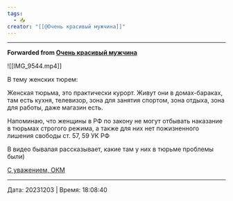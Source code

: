 ```yaml
---
tags:
  - 📥
creator: "[[@Очень красивый мужчина]]"
---
```


***

**Forwarded from [Очень красивый мужчина](https://t.me/okmtelega/3492)**

![[IMG_9544.mp4]]

В тему женских тюрем:

Женская тюрьма, это практически курорт. Живут они в домах-бараках, там есть кухня, телевизор, зона для занятия спортом, зона отдыха, зона для работы, даже магазин есть.

Напоминаю, что женщины в РФ по закону не могут отбывать наказание в тюрьмах строгого режима, а также для них нет пожизненного лишения свободы ст. 57, 59 УК РФ

В видео бывалая рассказывает, какие там у них в тюрьме проблемы были)

[С уважением, ОКМ](https://t.me/okmtelega)

---

Дата: 20231203 | Время: 18:08:40

